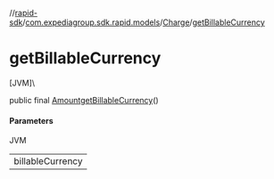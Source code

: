 //[rapid-sdk](../../../index.md)/[com.expediagroup.sdk.rapid.models](../index.md)/[Charge](index.md)/[getBillableCurrency](get-billable-currency.md)

# getBillableCurrency

[JVM]\

public final [Amount](../-amount/index.md)[getBillableCurrency](get-billable-currency.md)()

#### Parameters

JVM

| |
|---|
| billableCurrency |
